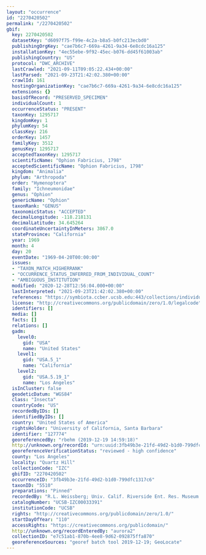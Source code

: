 ```yaml
---
layout: "occurrence"
id: "2270420502"
permalink: "/2270420502"
gbif:
  key: 2270420502
  datasetKey: "d6097f75-f99e-4c2a-b8a5-b0fc213ecbd0"
  publishingOrgKey: "cae7b6c7-669a-4261-9a34-6e8cdc16a125"
  installationKey: "4ec55ebe-9f92-45ec-b076-dd45f61003ab"
  publishingCountry: "US"
  protocol: "DWC_ARCHIVE"
  lastCrawled: "2021-09-11T09:05:22.434+00:00"
  lastParsed: "2021-09-23T21:42:02.380+00:00"
  crawlId: 161
  hostingOrganizationKey: "cae7b6c7-669a-4261-9a34-6e8cdc16a125"
  extensions: {}
  basisOfRecord: "PRESERVED_SPECIMEN"
  individualCount: 1
  occurrenceStatus: "PRESENT"
  taxonKey: 1295717
  kingdomKey: 1
  phylumKey: 54
  classKey: 216
  orderKey: 1457
  familyKey: 3512
  genusKey: 1295717
  acceptedTaxonKey: 1295717
  scientificName: "Ophion Fabricius, 1798"
  acceptedScientificName: "Ophion Fabricius, 1798"
  kingdom: "Animalia"
  phylum: "Arthropoda"
  order: "Hymenoptera"
  family: "Ichneumonidae"
  genus: "Ophion"
  genericName: "Ophion"
  taxonRank: "GENUS"
  taxonomicStatus: "ACCEPTED"
  decimalLongitude: -118.218131
  decimalLatitude: 34.645264
  coordinateUncertaintyInMeters: 3867.0
  stateProvince: "California"
  year: 1969
  month: 4
  day: 20
  eventDate: "1969-04-20T00:00:00"
  issues:
  - "TAXON_MATCH_HIGHERRANK"
  - "OCCURRENCE_STATUS_INFERRED_FROM_INDIVIDUAL_COUNT"
  - "AMBIGUOUS_INSTITUTION"
  modified: "2020-12-28T12:56:04.000+00:00"
  lastInterpreted: "2021-09-23T21:42:02.380+00:00"
  references: "https://symbiota.ccber.ucsb.edu:443/collections/individual/index.php?occid=127774"
  license: "http://creativecommons.org/publicdomain/zero/1.0/legalcode"
  identifiers: []
  media: []
  facts: []
  relations: []
  gadm:
    level0:
      gid: "USA"
      name: "United States"
    level1:
      gid: "USA.5_1"
      name: "California"
    level2:
      gid: "USA.5.19_1"
      name: "Los Angeles"
  isInCluster: false
  geodeticDatum: "WGS84"
  class: "Insecta"
  countryCode: "US"
  recordedByIDs: []
  identifiedByIDs: []
  country: "United States of America"
  rightsHolder: "University of California, Santa Barbara"
  identifier: "127774"
  georeferencedBy: "rbehm (2019-12-19 14:59:18)"
  http://unknown.org/recordId: "urn:uuid:3fb49b3e-21fd-49d2-b1d0-799dfc1317c6"
  georeferenceVerificationStatus: "reviewed - high confidence"
  county: "Los Angeles"
  locality: "Quartz Hill"
  collectionCode: "IZC"
  gbifID: "2270420502"
  occurrenceID: "3fb49b3e-21fd-49d2-b1d0-799dfc1317c6"
  taxonID: "5510"
  preparations: "Pinned"
  recordedBy: "R.L. Weissberg; Univ. Calif. Riverside Ent. Res. Museum UCRC ENT"
  catalogNumber: "UCSB-IZC00033391"
  institutionCode: "UCSB"
  rights: "http://creativecommons.org/publicdomain/zero/1.0/"
  startDayOfYear: "110"
  accessRights: "https://creativecommons.org/publicdomain/"
  http://unknown.org/recordEnteredBy: "aurora2"
  collectionID: "e7c51ab1-870b-4ee8-9d62-092875ffa870"
  georeferenceSources: "georef batch tool 2019-12-19; GeoLocate"
---
```

